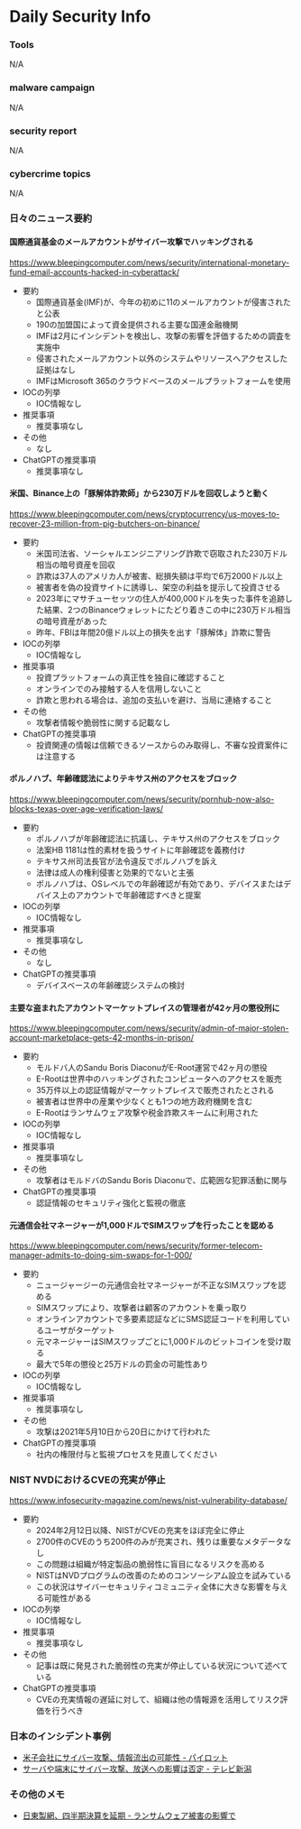 # Daily Security Info

### Tools
N/A

### malware campaign
N/A

### security report
N/A

### cybercrime topics
N/A

### 日々のニュース要約

#### 国際通貨基金のメールアカウントがサイバー攻撃でハッキングされる
https://www.bleepingcomputer.com/news/security/international-monetary-fund-email-accounts-hacked-in-cyberattack/

- 要約
    - 国際通貨基金(IMF)が、今年の初めに11のメールアカウントが侵害されたと公表
    - 190の加盟国によって資金提供される主要な国連金融機関
    - IMFは2月にインシデントを検出し、攻撃の影響を評価するための調査を実施中
    - 侵害されたメールアカウント以外のシステムやリソースへアクセスした証拠はなし
    - IMFはMicrosoft 365のクラウドベースのメールプラットフォームを使用
- IOCの列挙
    - IOC情報なし
- 推奨事項
    - 推奨事項なし
- その他
    - なし
- ChatGPTの推奨事項
    - 推奨事項なし

#### 米国、Binance上の「豚解体詐欺師」から230万ドルを回収しようと動く
https://www.bleepingcomputer.com/news/cryptocurrency/us-moves-to-recover-23-million-from-pig-butchers-on-binance/

- 要約
    - 米国司法省、ソーシャルエンジニアリング詐欺で窃取された230万ドル相当の暗号資産を回収
    - 詐欺は37人のアメリカ人が被害、総損失額は平均で6万2000ドル以上
    - 被害者を偽の投資サイトに誘導し、架空の利益を提示して投資させる
    - 2023年にマサチューセッツの住人が400,000ドルを失った事件を追跡した結果、2つのBinanceウォレットにたどり着きこの中に230万ドル相当の暗号資産があった
    - 昨年、FBIは年間20億ドル以上の損失を出す「豚解体」詐欺に警告
- IOCの列挙
    - IOC情報なし
- 推奨事項
    - 投資プラットフォームの真正性を独自に確認すること
    - オンラインでのみ接触する人を信用しないこと
    - 詐欺と思われる場合は、追加の支払いを避け、当局に連絡すること
- その他
    - 攻撃者情報や脆弱性に関する記載なし
- ChatGPTの推奨事項
    - 投資関連の情報は信頼できるソースからのみ取得し、不審な投資案件には注意する

#### ポルノハブ、年齢確認法によりテキサス州のアクセスをブロック
https://www.bleepingcomputer.com/news/security/pornhub-now-also-blocks-texas-over-age-verification-laws/

- 要約
    - ポルノハブが年齢確認法に抗議し、テキサス州のアクセスをブロック
    - 法案HB 1181は性的素材を扱うサイトに年齢確認を義務付け
    - テキサス州司法長官が法令違反でポルノハブを訴え
    - 法律は成人の権利侵害と効果的でないと主張
    - ポルノハブは、OSレベルでの年齢確認が有効であり、デバイスまたはデバイス上のアカウントで年齢確認すべきと提案
- IOCの列挙
    - IOC情報なし
- 推奨事項
    - 推奨事項なし
- その他
    - なし
- ChatGPTの推奨事項
    - デバイスベースの年齢確認システムの検討

#### 主要な盗まれたアカウントマーケットプレイスの管理者が42ヶ月の懲役刑に
https://www.bleepingcomputer.com/news/security/admin-of-major-stolen-account-marketplace-gets-42-months-in-prison/

- 要約
    - モルドバ人のSandu Boris DiaconuがE-Root運営で42ヶ月の懲役
    - E-Rootは世界中のハッキングされたコンピュータへのアクセスを販売
    - 35万件以上の認証情報がマーケットプレイスで販売されたとされる
    - 被害者は世界中の産業や少なくとも1つの地方政府機関を含む
    - E-Rootはランサムウェア攻撃や税金詐欺スキームに利用された
- IOCの列挙
    - IOC情報なし
- 推奨事項
    - 推奨事項なし
- その他
    - 攻撃者はモルドバのSandu Boris Diaconuで、広範囲な犯罪活動に関与
- ChatGPTの推奨事項
    - 認証情報のセキュリティ強化と監視の徹底

#### 元通信会社マネージャーが1,000ドルでSIMスワップを行ったことを認める
https://www.bleepingcomputer.com/news/security/former-telecom-manager-admits-to-doing-sim-swaps-for-1-000/

- 要約
    - ニュージャージーの元通信会社マネージャーが不正なSIMスワップを認める
    - SIMスワップにより、攻撃者は顧客のアカウントを乗っ取り
    - オンラインアカウントで多要素認証などにSMS認証コードを利用しているユーザがターゲット
    - 元マネージャーはSIMスワップごとに1,000ドルのビットコインを受け取る
    - 最大で5年の懲役と25万ドルの罰金の可能性あり
- IOCの列挙
    - IOC情報なし
- 推奨事項
    - 推奨事項なし
- その他
    - 攻撃は2021年5月10日から20日にかけて行われた
- ChatGPTの推奨事項
    - 社内の権限付与と監視プロセスを見直してください

### NIST NVDにおけるCVEの充実が停止
https://www.infosecurity-magazine.com/news/nist-vulnerability-database/

- 要約
    - 2024年2月12日以降、NISTがCVEの充実をほぼ完全に停止
    - 2700件のCVEのうち200件のみが充実され、残りは重要なメタデータなし
    - この問題は組織が特定製品の脆弱性に盲目になるリスクを高める
    - NISTはNVDプログラムの改善のためのコンソーシアム設立を試みている
    - この状況はサイバーセキュリティコミュニティ全体に大きな影響を与える可能性がある
- IOCの列挙
    - IOC情報なし
- 推奨事項
    - 推奨事項なし
- その他
    - 記事は既に発見された脆弱性の充実が停止している状況について述べている
- ChatGPTの推奨事項
    - CVEの充実情報の遅延に対して、組織は他の情報源を活用してリスク評価を行うべき

### 日本のインシデント事例
- [米子会社にサイバー攻撃、情報流出の可能性 - パイロット](https://www.security-next.com/154909)
- [サーバや端末にサイバー攻撃、放送への影響は否定 - テレビ新潟](https://www.security-next.com/154913)

### その他のメモ
- [日東製網、四半期決算を延期 - ランサムウェア被害の影響で](https://www.security-next.com/154933)